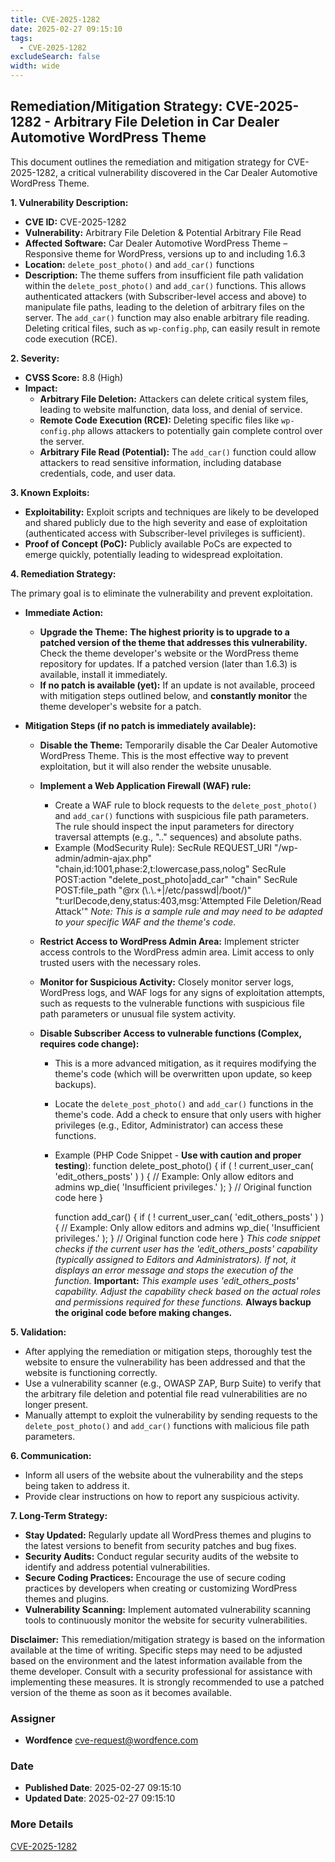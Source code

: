 ```yaml
---
title: CVE-2025-1282
date: 2025-02-27 09:15:10
tags:
  - CVE-2025-1282
excludeSearch: false
width: wide
---
```


## Remediation/Mitigation Strategy: CVE-2025-1282 - Arbitrary File Deletion in Car Dealer Automotive WordPress Theme

This document outlines the remediation and mitigation strategy for CVE-2025-1282, a critical vulnerability discovered in the Car Dealer Automotive WordPress Theme.

**1. Vulnerability Description:**

*   **CVE ID:** CVE-2025-1282
*   **Vulnerability:** Arbitrary File Deletion & Potential Arbitrary File Read
*   **Affected Software:** Car Dealer Automotive WordPress Theme – Responsive theme for WordPress, versions up to and including 1.6.3
*   **Location:** `delete_post_photo()` and `add_car()` functions
*   **Description:** The theme suffers from insufficient file path validation within the `delete_post_photo()` and `add_car()` functions. This allows authenticated attackers (with Subscriber-level access and above) to manipulate file paths, leading to the deletion of arbitrary files on the server. The `add_car()` function may also enable arbitrary file reading.  Deleting critical files, such as `wp-config.php`, can easily result in remote code execution (RCE).

**2. Severity:**

*   **CVSS Score:** 8.8 (High)
*   **Impact:**
    *   **Arbitrary File Deletion:**  Attackers can delete critical system files, leading to website malfunction, data loss, and denial of service.
    *   **Remote Code Execution (RCE):** Deleting specific files like `wp-config.php` allows attackers to potentially gain complete control over the server.
    *   **Arbitrary File Read (Potential):** The `add_car()` function could allow attackers to read sensitive information, including database credentials, code, and user data.

**3. Known Exploits:**

*   **Exploitability:** Exploit scripts and techniques are likely to be developed and shared publicly due to the high severity and ease of exploitation (authenticated access with Subscriber-level privileges is sufficient).
*   **Proof of Concept (PoC):** Publicly available PoCs are expected to emerge quickly, potentially leading to widespread exploitation.

**4. Remediation Strategy:**

The primary goal is to eliminate the vulnerability and prevent exploitation.

*   **Immediate Action:**
    *   **Upgrade the Theme:** **The highest priority is to upgrade to a patched version of the theme that addresses this vulnerability.**  Check the theme developer's website or the WordPress theme repository for updates.  If a patched version (later than 1.6.3) is available, install it immediately.
    *   **If no patch is available (yet):**  If an update is not available, proceed with mitigation steps outlined below, and **constantly monitor** the theme developer's website for a patch.

*   **Mitigation Steps (if no patch is immediately available):**
    *   **Disable the Theme:** Temporarily disable the Car Dealer Automotive WordPress Theme.  This is the most effective way to prevent exploitation, but it will also render the website unusable.
    *   **Implement a Web Application Firewall (WAF) rule:**
        *   Create a WAF rule to block requests to the `delete_post_photo()` and `add_car()` functions with suspicious file path parameters. The rule should inspect the input parameters for directory traversal attempts (e.g., ".." sequences) and absolute paths.
        *   Example (ModSecurity Rule):
                        SecRule REQUEST_URI "/wp-admin/admin-ajax.php" "chain,id:1001,phase:2,t:lowercase,pass,nolog"
            SecRule POST:action "delete_post_photo|add_car" "chain"
            SecRule POST:file_path "@rx (\\.\\.+|/etc/passwd|/boot/)" "t:urlDecode,deny,status:403,msg:'Attempted File Deletion/Read Attack'"
                        *Note:  This is a sample rule and may need to be adapted to your specific WAF and the theme's code.*

    *   **Restrict Access to WordPress Admin Area:** Implement stricter access controls to the WordPress admin area. Limit access to only trusted users with the necessary roles.
    *   **Monitor for Suspicious Activity:**  Closely monitor server logs, WordPress logs, and WAF logs for any signs of exploitation attempts, such as requests to the vulnerable functions with suspicious file path parameters or unusual file system activity.
    *   **Disable Subscriber Access to vulnerable functions (Complex, requires code change):**
        *   This is a more advanced mitigation, as it requires modifying the theme's code (which will be overwritten upon update, so keep backups).
        *   Locate the `delete_post_photo()` and `add_car()` functions in the theme's code.  Add a check to ensure that only users with higher privileges (e.g., Editor, Administrator) can access these functions.
        *   Example (PHP Code Snippet - **Use with caution and proper testing**):
                        function delete_post_photo() {
                if ( ! current_user_can( 'edit_others_posts' ) ) { // Example: Only allow editors and admins
                    wp_die( 'Insufficient privileges.' );
                }
                // Original function code here
            }

            function add_car() {
                if ( ! current_user_can( 'edit_others_posts' ) ) { // Example: Only allow editors and admins
                    wp_die( 'Insufficient privileges.' );
                }
                // Original function code here
            }
                        *This code snippet checks if the current user has the 'edit_others_posts' capability (typically assigned to Editors and Administrators). If not, it displays an error message and stops the execution of the function.*
            **Important:** *This example uses 'edit_others_posts' capability. Adjust the capability check based on the actual roles and permissions required for these functions.* **Always backup the original code before making changes.**

**5. Validation:**

*   After applying the remediation or mitigation steps, thoroughly test the website to ensure the vulnerability has been addressed and that the website is functioning correctly.
*   Use a vulnerability scanner (e.g., OWASP ZAP, Burp Suite) to verify that the arbitrary file deletion and potential file read vulnerabilities are no longer present.
*   Manually attempt to exploit the vulnerability by sending requests to the `delete_post_photo()` and `add_car()` functions with malicious file path parameters.

**6. Communication:**

*   Inform all users of the website about the vulnerability and the steps being taken to address it.
*   Provide clear instructions on how to report any suspicious activity.

**7. Long-Term Strategy:**

*   **Stay Updated:** Regularly update all WordPress themes and plugins to the latest versions to benefit from security patches and bug fixes.
*   **Security Audits:** Conduct regular security audits of the website to identify and address potential vulnerabilities.
*   **Secure Coding Practices:**  Encourage the use of secure coding practices by developers when creating or customizing WordPress themes and plugins.
*   **Vulnerability Scanning:** Implement automated vulnerability scanning tools to continuously monitor the website for security vulnerabilities.

**Disclaimer:** This remediation/mitigation strategy is based on the information available at the time of writing.  Specific steps may need to be adjusted based on the environment and the latest information available from the theme developer. Consult with a security professional for assistance with implementing these measures.  It is strongly recommended to use a patched version of the theme as soon as it becomes available.

### Assigner
- **Wordfence** <cve-request@wordfence.com>

### Date
- **Published Date**: 2025-02-27 09:15:10
- **Updated Date**: 2025-02-27 09:15:10

### More Details
[CVE-2025-1282](https://www.cvedetails.com/cve/CVE-2025-1282)